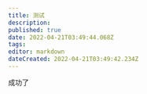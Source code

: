 ```yaml
---
title: 测试
description: 
published: true
date: 2022-04-21T03:49:44.068Z
tags: 
editor: markdown
dateCreated: 2022-04-21T03:49:42.234Z
---
```


成功了